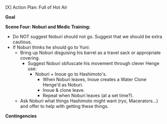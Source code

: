 [X] Action Plan: Full of Hot Air

**Goal**

**Scene Four: Noburi and Medic Training:**

* Do NOT suggest Noburi should not go. Suggest that we should be extra cautious.
* If Noburi thinks he should go to Yuni:
  * Bring up Noburi disguising his barrel as a travel sack or appropriate covering.
    * Suggest Noburi obfuscate his movement through clever Henge use:
      * Noburi + Inoue go to Hashimoto's.
          * When Noburi leaves, Inoue creates a Water Clone Henge'd as Noburi.
          * Inoue & clone leave.
          * Repeat when Noburi leaves (at a set time?).
  * Ask Noburi what things Hashimoto might want (ryo, Macerators...) and offer to help with getting these things.

**Contingencies**
